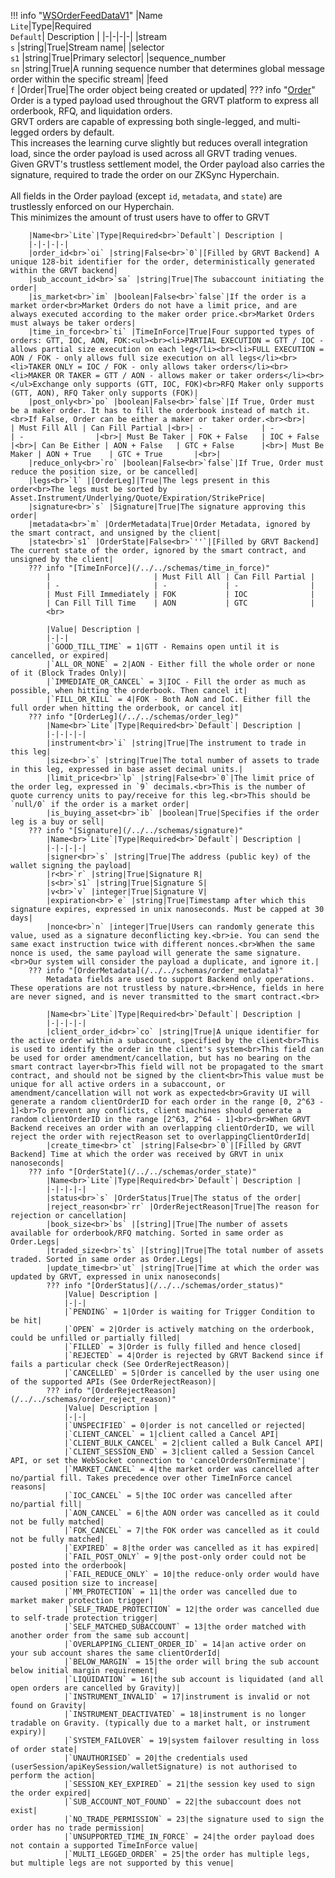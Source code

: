 !!! info "[WSOrderFeedDataV1](/../../schemas/ws_order_feed_data_v1)"
    |Name<br>`Lite`|Type|Required<br>`Default`| Description |
    |-|-|-|-|
    |stream<br>`s` |string|True|Stream name|
    |selector<br>`s1` |string|True|Primary selector|
    |sequence_number<br>`sn` |string|True|A running sequence number that determines global message order within the specific stream|
    |feed<br>`f` |Order|True|The order object being created or updated|
    ??? info "[Order](/../../schemas/order)"
        Order is a typed payload used throughout the GRVT platform to express all orderbook, RFQ, and liquidation orders.<br>GRVT orders are capable of expressing both single-legged, and multi-legged orders by default.<br>This increases the learning curve slightly but reduces overall integration load, since the order payload is used across all GRVT trading venues.<br>Given GRVT's trustless settlement model, the Order payload also carries the signature, required to trade the order on our ZKSync Hyperchain.<br><br>All fields in the Order payload (except `id`, `metadata`, and `state`) are trustlessly enforced on our Hyperchain.<br>This minimizes the amount of trust users have to offer to GRVT<br>

        |Name<br>`Lite`|Type|Required<br>`Default`| Description |
        |-|-|-|-|
        |order_id<br>`oi` |string|False<br>`0`|[Filled by GRVT Backend] A unique 128-bit identifier for the order, deterministically generated within the GRVT backend|
        |sub_account_id<br>`sa` |string|True|The subaccount initiating the order|
        |is_market<br>`im` |boolean|False<br>`false`|If the order is a market order<br>Market Orders do not have a limit price, and are always executed according to the maker order price.<br>Market Orders must always be taker orders|
        |time_in_force<br>`ti` |TimeInForce|True|Four supported types of orders: GTT, IOC, AON, FOK:<ul><br><li>PARTIAL EXECUTION = GTT / IOC - allows partial size execution on each leg</li><br><li>FULL EXECUTION = AON / FOK - only allows full size execution on all legs</li><br><li>TAKER ONLY = IOC / FOK - only allows taker orders</li><br><li>MAKER OR TAKER = GTT / AON - allows maker or taker orders</li><br></ul>Exchange only supports (GTT, IOC, FOK)<br>RFQ Maker only supports (GTT, AON), RFQ Taker only supports (FOK)|
        |post_only<br>`po` |boolean|False<br>`false`|If True, Order must be a maker order. It has to fill the orderbook instead of match it.<br>If False, Order can be either a maker or taker order.<br><br>|               | Must Fill All | Can Fill Partial |<br>| -             | -             | -                |<br>| Must Be Taker | FOK + False   | IOC + False      |<br>| Can Be Either | AON + False   | GTC + False      |<br>| Must Be Maker | AON + True    | GTC + True       |<br>|
        |reduce_only<br>`ro` |boolean|False<br>`false`|If True, Order must reduce the position size, or be cancelled|
        |legs<br>`l` |[OrderLeg]|True|The legs present in this order<br>The legs must be sorted by Asset.Instrument/Underlying/Quote/Expiration/StrikePrice|
        |signature<br>`s` |Signature|True|The signature approving this order|
        |metadata<br>`m` |OrderMetadata|True|Order Metadata, ignored by the smart contract, and unsigned by the client|
        |state<br>`s1` |OrderState|False<br>`''`|[Filled by GRVT Backend] The current state of the order, ignored by the smart contract, and unsigned by the client|
        ??? info "[TimeInForce](/../../schemas/time_in_force)"
            |                       | Must Fill All | Can Fill Partial |
            | -                     | -             | -                |
            | Must Fill Immediately | FOK           | IOC              |
            | Can Fill Till Time    | AON           | GTC              |
            <br>

            |Value| Description |
            |-|-|
            |`GOOD_TILL_TIME` = 1|GTT - Remains open until it is cancelled, or expired|
            |`ALL_OR_NONE` = 2|AON - Either fill the whole order or none of it (Block Trades Only)|
            |`IMMEDIATE_OR_CANCEL` = 3|IOC - Fill the order as much as possible, when hitting the orderbook. Then cancel it|
            |`FILL_OR_KILL` = 4|FOK - Both AoN and IoC. Either fill the full order when hitting the orderbook, or cancel it|
        ??? info "[OrderLeg](/../../schemas/order_leg)"
            |Name<br>`Lite`|Type|Required<br>`Default`| Description |
            |-|-|-|-|
            |instrument<br>`i` |string|True|The instrument to trade in this leg|
            |size<br>`s` |string|True|The total number of assets to trade in this leg, expressed in base asset decimal units.|
            |limit_price<br>`lp` |string|False<br>`0`|The limit price of the order leg, expressed in `9` decimals.<br>This is the number of quote currency units to pay/receive for this leg.<br>This should be `null/0` if the order is a market order|
            |is_buying_asset<br>`ib` |boolean|True|Specifies if the order leg is a buy or sell|
        ??? info "[Signature](/../../schemas/signature)"
            |Name<br>`Lite`|Type|Required<br>`Default`| Description |
            |-|-|-|-|
            |signer<br>`s` |string|True|The address (public key) of the wallet signing the payload|
            |r<br>`r` |string|True|Signature R|
            |s<br>`s1` |string|True|Signature S|
            |v<br>`v` |integer|True|Signature V|
            |expiration<br>`e` |string|True|Timestamp after which this signature expires, expressed in unix nanoseconds. Must be capped at 30 days|
            |nonce<br>`n` |integer|True|Users can randomly generate this value, used as a signature deconflicting key.<br>ie. You can send the same exact instruction twice with different nonces.<br>When the same nonce is used, the same payload will generate the same signature.<br>Our system will consider the payload a duplicate, and ignore it.|
        ??? info "[OrderMetadata](/../../schemas/order_metadata)"
            Metadata fields are used to support Backend only operations. These operations are not trustless by nature.<br>Hence, fields in here are never signed, and is never transmitted to the smart contract.<br>

            |Name<br>`Lite`|Type|Required<br>`Default`| Description |
            |-|-|-|-|
            |client_order_id<br>`co` |string|True|A unique identifier for the active order within a subaccount, specified by the client<br>This is used to identify the order in the client's system<br>This field can be used for order amendment/cancellation, but has no bearing on the smart contract layer<br>This field will not be propagated to the smart contract, and should not be signed by the client<br>This value must be unique for all active orders in a subaccount, or amendment/cancellation will not work as expected<br>Gravity UI will generate a random clientOrderID for each order in the range [0, 2^63 - 1]<br>To prevent any conflicts, client machines should generate a random clientOrderID in the range [2^63, 2^64 - 1]<br><br>When GRVT Backend receives an order with an overlapping clientOrderID, we will reject the order with rejectReason set to overlappingClientOrderId|
            |create_time<br>`ct` |string|False<br>`0`|[Filled by GRVT Backend] Time at which the order was received by GRVT in unix nanoseconds|
        ??? info "[OrderState](/../../schemas/order_state)"
            |Name<br>`Lite`|Type|Required<br>`Default`| Description |
            |-|-|-|-|
            |status<br>`s` |OrderStatus|True|The status of the order|
            |reject_reason<br>`rr` |OrderRejectReason|True|The reason for rejection or cancellation|
            |book_size<br>`bs` |[string]|True|The number of assets available for orderbook/RFQ matching. Sorted in same order as Order.Legs|
            |traded_size<br>`ts` |[string]|True|The total number of assets traded. Sorted in same order as Order.Legs|
            |update_time<br>`ut` |string|True|Time at which the order was updated by GRVT, expressed in unix nanoseconds|
            ??? info "[OrderStatus](/../../schemas/order_status)"
                |Value| Description |
                |-|-|
                |`PENDING` = 1|Order is waiting for Trigger Condition to be hit|
                |`OPEN` = 2|Order is actively matching on the orderbook, could be unfilled or partially filled|
                |`FILLED` = 3|Order is fully filled and hence closed|
                |`REJECTED` = 4|Order is rejected by GRVT Backend since if fails a particular check (See OrderRejectReason)|
                |`CANCELLED` = 5|Order is cancelled by the user using one of the supported APIs (See OrderRejectReason)|
            ??? info "[OrderRejectReason](/../../schemas/order_reject_reason)"
                |Value| Description |
                |-|-|
                |`UNSPECIFIED` = 0|order is not cancelled or rejected|
                |`CLIENT_CANCEL` = 1|client called a Cancel API|
                |`CLIENT_BULK_CANCEL` = 2|client called a Bulk Cancel API|
                |`CLIENT_SESSION_END` = 3|client called a Session Cancel API, or set the WebSocket connection to 'cancelOrdersOnTerminate'|
                |`MARKET_CANCEL` = 4|the market order was cancelled after no/partial fill. Takes precedence over other TimeInForce cancel reasons|
                |`IOC_CANCEL` = 5|the IOC order was cancelled after no/partial fill|
                |`AON_CANCEL` = 6|the AON order was cancelled as it could not be fully matched|
                |`FOK_CANCEL` = 7|the FOK order was cancelled as it could not be fully matched|
                |`EXPIRED` = 8|the order was cancelled as it has expired|
                |`FAIL_POST_ONLY` = 9|the post-only order could not be posted into the orderbook|
                |`FAIL_REDUCE_ONLY` = 10|the reduce-only order would have caused position size to increase|
                |`MM_PROTECTION` = 11|the order was cancelled due to market maker protection trigger|
                |`SELF_TRADE_PROTECTION` = 12|the order was cancelled due to self-trade protection trigger|
                |`SELF_MATCHED_SUBACCOUNT` = 13|the order matched with another order from the same sub account|
                |`OVERLAPPING_CLIENT_ORDER_ID` = 14|an active order on your sub account shares the same clientOrderId|
                |`BELOW_MARGIN` = 15|the order will bring the sub account below initial margin requirement|
                |`LIQUIDATION` = 16|the sub account is liquidated (and all open orders are cancelled by Gravity)|
                |`INSTRUMENT_INVALID` = 17|instrument is invalid or not found on Gravity|
                |`INSTRUMENT_DEACTIVATED` = 18|instrument is no longer tradable on Gravity. (typically due to a market halt, or instrument expiry)|
                |`SYSTEM_FAILOVER` = 19|system failover resulting in loss of order state|
                |`UNAUTHORISED` = 20|the credentials used (userSession/apiKeySession/walletSignature) is not authorised to perform the action|
                |`SESSION_KEY_EXPIRED` = 21|the session key used to sign the order expired|
                |`SUB_ACCOUNT_NOT_FOUND` = 22|the subaccount does not exist|
                |`NO_TRADE_PERMISSION` = 23|the signature used to sign the order has no trade permission|
                |`UNSUPPORTED_TIME_IN_FORCE` = 24|the order payload does not contain a supported TimeInForce value|
                |`MULTI_LEGGED_ORDER` = 25|the order has multiple legs, but multiple legs are not supported by this venue|
